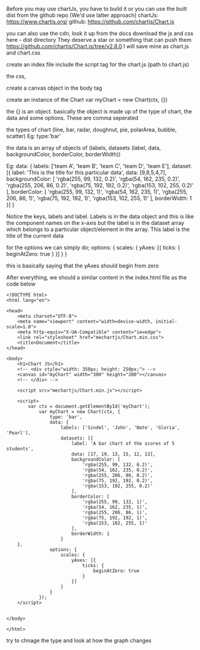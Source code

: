 Before you may use chartJs, you have to build it or you can use the built dist from the github repo (We'd use latter approach)
chartJs: https://www.chartjs.org/
github: https://github.com/chartjs/Chart.js

you can also use the cdn, look it up from the docs
download the js and css here - dist directory
They deserve a star or something that can push them
https://github.com/chartjs/Chart.js/tree/v2.8.0
I will save mine as chart.js and chart.css

create an index file
include the script tag for the chart.js (path to chart.js)
<script src="chart.js"></script>

the css, <link rel="stylesheet" href="chart.css">


create a canvas object in the body tag
<canvas id="myChart" width="300" height="200"></canvas>

create an instance of the Chart
var myChart = new Chart(ctx, {})

the {} is an object. basically the object is made up of the type of chart, the data and some options. These are comma seperated

the types of chart (line, bar, radar, doughnut, pie, polarArea, bubble, scatter)
Eg: type:'bar'

the data is an array of objects of (labels, datasets (label, data, backgroundColor, borderColor, borderWidth))

Eg:
data: {
	labels: ['team A', 'team B', 'team C', 'team D', 'team E'],
	dataset: [{
		label: 'This is the title for this particular data',
		data: [9,8,5,4,7],
		backgroundColor: [
			'rgba(255, 99, 132, 0.2)',
            'rgba(54, 162, 235, 0.2)',
            'rgba(255, 206, 86, 0.2)',
            'rgba(75, 192, 192, 0.2)',
            'rgba(153, 102, 255, 0.2)'
        ],
        borderColor: [
            'rgba(255, 99, 132, 1)',
            'rgba(54, 162, 235, 1)',
            'rgba(255, 206, 86, 1)',
            'rgba(75, 192, 192, 1)',
            'rgba(153, 102, 255, 1)'
        ],
        borderWidth: 1
	}]
}

Notice the keys, labels and label. Labels is in the data object and this is like the component names on the x-axis but the label is in the dataset array which belongs to a particular object/element in the array. This label is the title of the current data

for the options we can simply do;
options: {
        scales: {
            yAxes: [{
                ticks: {
                    beginAtZero: true
                }
            }]
        }
    }
    
this is basically saying that the yAxes should begin from zero

After everything, we should a similar content in the index.html file as the code below

```
<!DOCTYPE html>
<html lang="en">

<head>
    <meta charset="UTF-8">
    <meta name="viewport" content="width=device-width, initial-scale=1.0">
    <meta http-equiv="X-UA-Compatible" content="ie=edge">
    <link rel="stylesheet" href="mechartjs/Chart.min.css">
    <title>Document</title>
</head>

<body>
    <h1>Chart JS</h1>
    <!-- <div style="width: 350px; height: 250px;"> -->
    <canvas id="myChart" width="300" height="200"></canvas>
    <!-- </div> -->

    <script src="mechartjs/Chart.min.js"></script>

    <script>
        var ctx = document.getElementById('myChart');
            var myChart = new Chart(ctx, {
                type: 'bar',
                data: {
                    labels: ['Sindel', 'John', 'Nate', 'Gloria', 'Pearl'],
                    datasets: [{
                        label: 'A bar chart of the scores of 5 students',
                        data: [17, 19, 13, 15, 12, 13],
                        backgroundColor: [
                            'rgba(255, 99, 132, 0.2)',
                            'rgba(54, 162, 235, 0.2)',
                            'rgba(255, 206, 86, 0.2)',
                            'rgba(75, 192, 192, 0.2)',
                            'rgba(153, 102, 255, 0.2)'
                        ],
                        borderColor: [
                            'rgba(255, 99, 132, 1)',
                            'rgba(54, 162, 235, 1)',
                            'rgba(255, 206, 86, 1)',
                            'rgba(75, 192, 192, 1)',
                            'rgba(153, 102, 255, 1)'
                        ],
                        borderWidth: 1
                    }
    },
                options: {
                    scales: {
                        yAxes: [{
                            ticks: {
                                beginAtZero: true
                            }
                        }]
                    }
                }
            });
    </script>


</body>

</html>
```


try to chnage the type and look at how the graph changes
